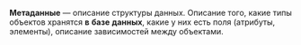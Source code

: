 **Метаданные** — описание структуры данных. Описание того, какие типы объектов хранятся **в** **базе** **данных**, какие у них есть поля (атрибуты, элементы), описание зависимостей между объектами.